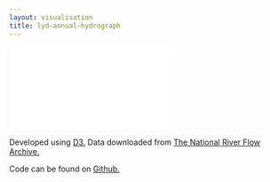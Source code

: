 ```yaml
---
layout: visualisation
title: lyd-annual-hydrograph
---
```

<div class="container">
 <iframe src="/figs/lyd-annual-hydrograph.html" style="border:none;" scrolling="no"></iframe>
 <p>Developed using <a href="https://d3js.org/">D3.</a> Data downloaded from <a href="http://nrfa.ceh.ac.uk/">The National River Flow Archive.</a></p>
 <p>Code can be found on <a href="https://github.com/Batch21/Batch21.github.io/tree/master/figs/lyd-annual-hydrograph.html">Github.</a>
</div>
